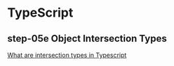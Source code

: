 # TypeScript

## step-05e Object Intersection Types

[What are intersection types in Typescript](https://www.geeksforgeeks.org/what-are-intersection-types-in-typescript/)
